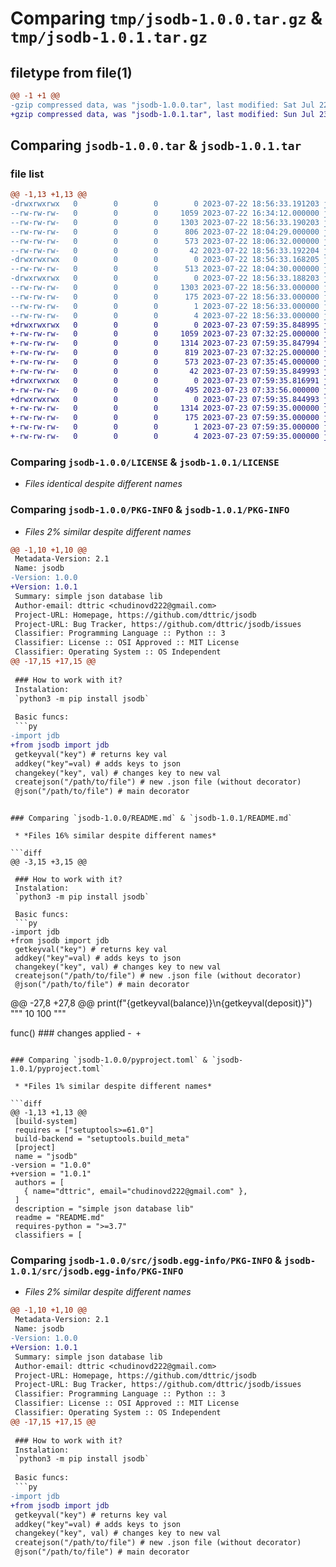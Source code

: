 # Comparing `tmp/jsodb-1.0.0.tar.gz` & `tmp/jsodb-1.0.1.tar.gz`

## filetype from file(1)

```diff
@@ -1 +1 @@
-gzip compressed data, was "jsodb-1.0.0.tar", last modified: Sat Jul 22 18:56:33 2023, max compression
+gzip compressed data, was "jsodb-1.0.1.tar", last modified: Sun Jul 23 07:59:35 2023, max compression
```

## Comparing `jsodb-1.0.0.tar` & `jsodb-1.0.1.tar`

### file list

```diff
@@ -1,13 +1,13 @@
-drwxrwxrwx   0        0        0        0 2023-07-22 18:56:33.191203 jsodb-1.0.0/
--rw-rw-rw-   0        0        0     1059 2023-07-22 16:34:12.000000 jsodb-1.0.0/LICENSE
--rw-rw-rw-   0        0        0     1303 2023-07-22 18:56:33.190203 jsodb-1.0.0/PKG-INFO
--rw-rw-rw-   0        0        0      806 2023-07-22 18:04:29.000000 jsodb-1.0.0/README.md
--rw-rw-rw-   0        0        0      573 2023-07-22 18:06:32.000000 jsodb-1.0.0/pyproject.toml
--rw-rw-rw-   0        0        0       42 2023-07-22 18:56:33.192204 jsodb-1.0.0/setup.cfg
-drwxrwxrwx   0        0        0        0 2023-07-22 18:56:33.168205 jsodb-1.0.0/src/
--rw-rw-rw-   0        0        0      513 2023-07-22 18:04:30.000000 jsodb-1.0.0/src/jdb.py
-drwxrwxrwx   0        0        0        0 2023-07-22 18:56:33.188203 jsodb-1.0.0/src/jsodb.egg-info/
--rw-rw-rw-   0        0        0     1303 2023-07-22 18:56:33.000000 jsodb-1.0.0/src/jsodb.egg-info/PKG-INFO
--rw-rw-rw-   0        0        0      175 2023-07-22 18:56:33.000000 jsodb-1.0.0/src/jsodb.egg-info/SOURCES.txt
--rw-rw-rw-   0        0        0        1 2023-07-22 18:56:33.000000 jsodb-1.0.0/src/jsodb.egg-info/dependency_links.txt
--rw-rw-rw-   0        0        0        4 2023-07-22 18:56:33.000000 jsodb-1.0.0/src/jsodb.egg-info/top_level.txt
+drwxrwxrwx   0        0        0        0 2023-07-23 07:59:35.848995 jsodb-1.0.1/
+-rw-rw-rw-   0        0        0     1059 2023-07-23 07:32:25.000000 jsodb-1.0.1/LICENSE
+-rw-rw-rw-   0        0        0     1314 2023-07-23 07:59:35.847994 jsodb-1.0.1/PKG-INFO
+-rw-rw-rw-   0        0        0      819 2023-07-23 07:32:25.000000 jsodb-1.0.1/README.md
+-rw-rw-rw-   0        0        0      573 2023-07-23 07:35:45.000000 jsodb-1.0.1/pyproject.toml
+-rw-rw-rw-   0        0        0       42 2023-07-23 07:59:35.849993 jsodb-1.0.1/setup.cfg
+drwxrwxrwx   0        0        0        0 2023-07-23 07:59:35.816991 jsodb-1.0.1/src/
+-rw-rw-rw-   0        0        0      495 2023-07-23 07:33:56.000000 jsodb-1.0.1/src/jdb.py
+drwxrwxrwx   0        0        0        0 2023-07-23 07:59:35.844993 jsodb-1.0.1/src/jsodb.egg-info/
+-rw-rw-rw-   0        0        0     1314 2023-07-23 07:59:35.000000 jsodb-1.0.1/src/jsodb.egg-info/PKG-INFO
+-rw-rw-rw-   0        0        0      175 2023-07-23 07:59:35.000000 jsodb-1.0.1/src/jsodb.egg-info/SOURCES.txt
+-rw-rw-rw-   0        0        0        1 2023-07-23 07:59:35.000000 jsodb-1.0.1/src/jsodb.egg-info/dependency_links.txt
+-rw-rw-rw-   0        0        0        4 2023-07-23 07:59:35.000000 jsodb-1.0.1/src/jsodb.egg-info/top_level.txt
```

### Comparing `jsodb-1.0.0/LICENSE` & `jsodb-1.0.1/LICENSE`

 * *Files identical despite different names*

### Comparing `jsodb-1.0.0/PKG-INFO` & `jsodb-1.0.1/PKG-INFO`

 * *Files 2% similar despite different names*

```diff
@@ -1,10 +1,10 @@
 Metadata-Version: 2.1
 Name: jsodb
-Version: 1.0.0
+Version: 1.0.1
 Summary: simple json database lib
 Author-email: dttric <chudinovd222@gmail.com>
 Project-URL: Homepage, https://github.com/dttric/jsodb
 Project-URL: Bug Tracker, https://github.com/dttric/jsodb/issues
 Classifier: Programming Language :: Python :: 3
 Classifier: License :: OSI Approved :: MIT License
 Classifier: Operating System :: OS Independent
@@ -17,15 +17,15 @@
 
 ### How to work with it?
 Instalation:
 `python3 -m pip install jsodb`
 
 Basic funcs:
 ```py
-import jdb
+from jsodb import jdb
 getkeyval("key") # returns key val
 addkey("key"=val) # adds keys to json
 changekey("key", val) # changes key to new val
 createjson("/path/to/file") # new .json file (without decorator)
 @json("/path/to/file") # main decorator
 ```
```

### Comparing `jsodb-1.0.0/README.md` & `jsodb-1.0.1/README.md`

 * *Files 16% similar despite different names*

```diff
@@ -3,15 +3,15 @@
 
 ### How to work with it?
 Instalation:
 `python3 -m pip install jsodb`
 
 Basic funcs:
 ```py
-import jdb
+from jsodb import jdb
 getkeyval("key") # returns key val
 addkey("key"=val) # adds keys to json
 changekey("key", val) # changes key to new val
 createjson("/path/to/file") # new .json file (without decorator)
 @json("/path/to/file") # main decorator
 ```
 
@@ -27,8 +27,8 @@
 	print(f"{getkeyval(balance)}\n{getkeyval(deposit)}")
 	"""
 	10
 	100
 	"""
 
 func() ### changes applied
-```
+```
```

### Comparing `jsodb-1.0.0/pyproject.toml` & `jsodb-1.0.1/pyproject.toml`

 * *Files 1% similar despite different names*

```diff
@@ -1,13 +1,13 @@
 [build-system]
 requires = ["setuptools>=61.0"]
 build-backend = "setuptools.build_meta"
 [project]
 name = "jsodb"
-version = "1.0.0"
+version = "1.0.1"
 authors = [
   { name="dttric", email="chudinovd222@gmail.com" },
 ]
 description = "simple json database lib"
 readme = "README.md"
 requires-python = ">=3.7"
 classifiers = [
```

### Comparing `jsodb-1.0.0/src/jsodb.egg-info/PKG-INFO` & `jsodb-1.0.1/src/jsodb.egg-info/PKG-INFO`

 * *Files 2% similar despite different names*

```diff
@@ -1,10 +1,10 @@
 Metadata-Version: 2.1
 Name: jsodb
-Version: 1.0.0
+Version: 1.0.1
 Summary: simple json database lib
 Author-email: dttric <chudinovd222@gmail.com>
 Project-URL: Homepage, https://github.com/dttric/jsodb
 Project-URL: Bug Tracker, https://github.com/dttric/jsodb/issues
 Classifier: Programming Language :: Python :: 3
 Classifier: License :: OSI Approved :: MIT License
 Classifier: Operating System :: OS Independent
@@ -17,15 +17,15 @@
 
 ### How to work with it?
 Instalation:
 `python3 -m pip install jsodb`
 
 Basic funcs:
 ```py
-import jdb
+from jsodb import jdb
 getkeyval("key") # returns key val
 addkey("key"=val) # adds keys to json
 changekey("key", val) # changes key to new val
 createjson("/path/to/file") # new .json file (without decorator)
 @json("/path/to/file") # main decorator
 ```
```


